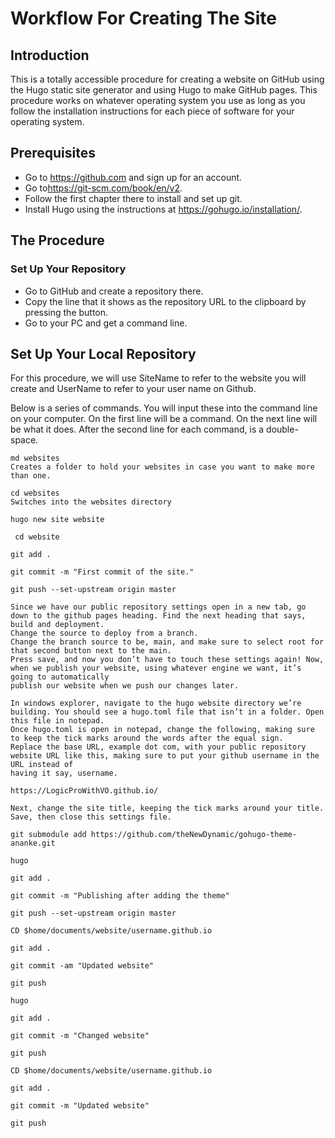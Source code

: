 ﻿# Workflow For Creating The Site

## Introduction

This is a totally accessible procedure for creating a website on GitHub using the Hugo static site generator and using Hugo to make GitHub pages. This procedure works on whatever operating system you use as long as you follow the installation instructions for each piece of software for your operating system.

## Prerequisites

- Go to <https://github.com> and sign up for an account.
- Go to<https://git-scm.com/book/en/v2>.
- Follow the first chapter there to install and set up git.
- Install Hugo using the instructions at <https://gohugo.io/installation/>.
## The Procedure

### Set Up Your Repository

- Go to GitHub and create a repository there.
- Copy the line that it shows as the repository URL to the clipboard by pressing the button.
- Go to your PC and get a command line.

## Set Up Your Local Repository

For this procedure, we will use SiteName to refer to the website you will create and UserName to refer to your user name on Github.

Below is a series of commands. You will input these into the command line on your computer. On the first line will be a command. On the next line will be what it does. After the second line for each command, is a double-space.

```
md websites
Creates a folder to hold your websites in case you want to make more than one.

cd websites
Switches into the websites directory

hugo new site website

 cd website

git add .

git commit -m "First commit of the site."

git push --set-upstream origin master

Since we have our public repository settings open in a new tab, go down to the github pages heading. Find the next heading that says, build and deployment.
Change the source to deploy from a branch.
Change the branch source to be, main, and make sure to select root for that second button next to the main.
Press save, and now you don’t have to touch these settings again! Now, when we publish your website, using whatever engine we want, it’s going to automatically
publish our website when we push our changes later.

In windows explorer, navigate to the hugo website directory we’re building. You should see a hugo.toml file that isn’t in a folder. Open this file in notepad.
Once hugo.toml is open in notepad, change the following, making sure to keep the tick marks around the words after the equal sign.
Replace the base URL, example dot com, with your public repository website URL like this, making sure to put your github username in the URL instead of
having it say, username.

https://LogicProWithVO.github.io/

Next, change the site title, keeping the tick marks around your title.
Save, then close this settings file.

git submodule add https://github.com/theNewDynamic/gohugo-theme-ananke.git

hugo

git add .

git commit -m "Publishing after adding the theme"

git push --set-upstream origin master

CD $home/documents/website/username.github.io

git add .

git commit -am "Updated website"

git push

hugo

git add .

git commit -m "Changed website"

git push

CD $home/documents/website/username.github.io

git add .

git commit -m "Updated website"

git push
```